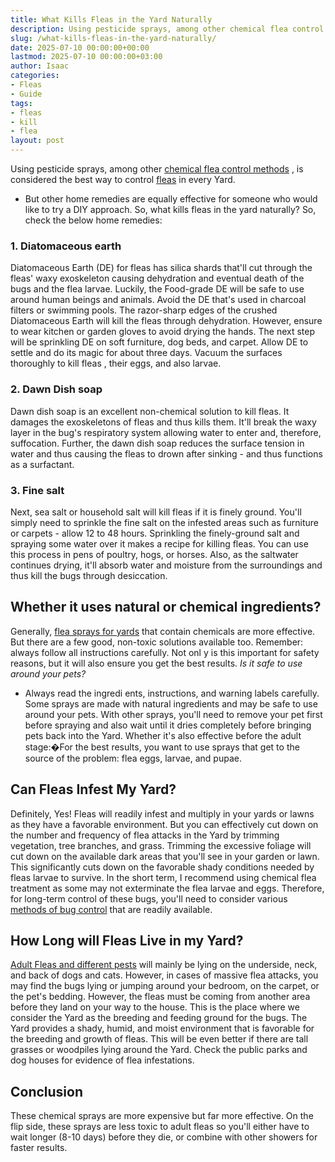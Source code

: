 ```yaml
---
title: What Kills Fleas in the Yard Naturally
description: Using pesticide sprays, among other chemical flea control methods , is considered the best way to control fleas in every Yard. - But other home remedies are...
slug: /what-kills-fleas-in-the-yard-naturally/
date: 2025-07-10 00:00:00+00:00
lastmod: 2025-07-10 00:00:00+03:00
author: Isaac
categories:
- Fleas
- Guide
tags:
- fleas
- kill
- flea
layout: post
---
```

Using pesticide sprays, among other
[chemical flea control methods](https://extension.tennessee.edu/publications/Documents/PB1596.pdf)
, is considered the best way to control [fleas](https://pestpolicy.com/how-to-kill-flea-eggs/) in every Yard.
- But other home remedies are equally effective for someone who would like to try a DIY approach.
So,
what kills fleas in the yard naturally?
So, check the below home remedies:

### 1. Diatomaceous earth
Diatomaceous Earth (DE) for fleas
has silica shards that'll cut through the fleas' waxy exoskeleton causing dehydration and eventual death of the bugs and the flea larvae.
Luckily, the Food-grade DE will be safe to use around human beings and animals. Avoid the DE that's used in charcoal filters or swimming pools.
The razor-sharp edges of the crushed Diatomaceous Earth will kill the fleas through dehydration. However, ensure to wear kitchen or garden gloves to avoid drying the hands.
The next step will be sprinkling DE on soft furniture, dog beds, and carpet. Allow DE to settle and do its magic for about three days.
Vacuum the surfaces thoroughly to kill fleas
, their eggs, and also larvae.
### 2. Dawn Dish soap
Dawn dish soap
is an excellent non-chemical solution to kill fleas. It damages the exoskeletons of fleas and thus kills them.
It'll break the waxy layer in the bug's respiratory system allowing water to enter and, therefore, suffocation.
Further, the dawn dish soap reduces the surface tension in water and thus causing the fleas to drown after sinking - and thus functions as a surfactant.
### 3. Fine salt
Next,
sea salt or household salt will kill fleas
if it is finely ground. You'll simply need to sprinkle the fine salt on the infested areas such as furniture or carpets - allow 12 to 48 hours.
Sprinkling the finely-ground salt and spraying some water over it makes a recipe for killing fleas. You can use this process in pens of poultry, hogs, or horses.
Also, as the saltwater continues drying, it'll absorb water and moisture from the surroundings and thus kill the bugs through desiccation.
## Whether it uses natural or chemical ingredients?
Generally,
[flea sprays for yards](https://pestpolicy.com/best-flea-spray-for-yard/)
that contain chemicals are more effective. But there are a few good, non-toxic solutions available too.
Remember: always follow all instructions carefully. Not onl
y is this important for safety reasons, but it will also ensure you get the best results.
*Is it safe to use around your pets?*
- Always read the ingredi
ents, instructions, and warning labels carefully. Some sprays are made with natural ingredients and may be safe to use around your pets.
With other sprays, you'll need to remove your pet first before spraying and also wait until it dries completely before bringing pets back into the Yard.
Whether it's also effective before the adult stage:�For the best results, you want to use sprays that get to the source of the problem: flea eggs, larvae, and pupae.
## Can Fleas Infest My Yard?
Definitely, Yes! Fleas will readily infest and multiply in your yards or lawns as they have a favorable environment. But you can effectively cut down on the number and frequency of flea attacks in the Yard by trimming vegetation, tree branches, and grass.
Trimming the excessive foliage will cut down on the available dark areas that you'll see in your garden or lawn. This significantly cuts down on the favorable shady conditions needed by fleas larvae to survive. In the short term, I recommend using chemical flea treatment as some may not exterminate the flea larvae and eggs.
Therefore, for long-term control of these bugs, you'll need to consider various
[methods of bug control](https://entomology.ca.uky.edu/ef602)
that are readily available.
## How Long will Fleas Live in my Yard?
[Adult Fleas and different pests](https://extension.entm.purdue.edu/publichealth/insects/flea.html)
will mainly be lying on the underside, neck, and back of dogs and cats.
However, in cases of massive flea attacks, you may find the bugs lying or jumping around your bedroom, on the carpet, or the pet's bedding.
However, the fleas must be coming from another area before they land on your way to the house. This is the place where we consider the Yard as the breeding and feeding ground for the bugs.
The Yard provides a shady, humid, and moist environment that is favorable for the breeding and growth of fleas.
This will be even better if there are tall grasses or woodpiles lying around the Yard. Check the public parks and dog houses for evidence of flea infestations.
## Conclusion
These chemical sprays are more expensive but far more effective. On the flip side, these sprays are less toxic to adult fleas  so you'll either have to wait longer (8-10 days) before they die, or combine with other showers for faster results.